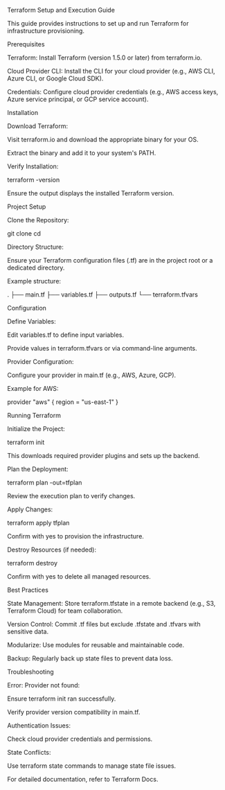 Terraform Setup and Execution Guide

This guide provides instructions to set up and run Terraform for infrastructure provisioning.

Prerequisites





Terraform: Install Terraform (version 1.5.0 or later) from terraform.io.



Cloud Provider CLI: Install the CLI for your cloud provider (e.g., AWS CLI, Azure CLI, or Google Cloud SDK).



Credentials: Configure cloud provider credentials (e.g., AWS access keys, Azure service principal, or GCP service account).

Installation





Download Terraform:





Visit terraform.io and download the appropriate binary for your OS.



Extract the binary and add it to your system's PATH.



Verify Installation:

terraform -version

Ensure the output displays the installed Terraform version.

Project Setup





Clone the Repository:

git clone <repository-url>
cd <repository-directory>



Directory Structure:





Ensure your Terraform configuration files (.tf) are in the project root or a dedicated directory.



Example structure:

.
├── main.tf
├── variables.tf
├── outputs.tf
└── terraform.tfvars

Configuration





Define Variables:





Edit variables.tf to define input variables.



Provide values in terraform.tfvars or via command-line arguments.



Provider Configuration:





Configure your provider in main.tf (e.g., AWS, Azure, GCP).



Example for AWS:

provider "aws" {
  region = "us-east-1"
}

Running Terraform





Initialize the Project:

terraform init

This downloads required provider plugins and sets up the backend.



Plan the Deployment:

terraform plan -out=tfplan

Review the execution plan to verify changes.



Apply Changes:

terraform apply tfplan

Confirm with yes to provision the infrastructure.



Destroy Resources (if needed):

terraform destroy

Confirm with yes to delete all managed resources.

Best Practices





State Management: Store terraform.tfstate in a remote backend (e.g., S3, Terraform Cloud) for team collaboration.



Version Control: Commit .tf files but exclude .tfstate and .tfvars with sensitive data.



Modularize: Use modules for reusable and maintainable code.



Backup: Regularly back up state files to prevent data loss.

Troubleshooting





Error: Provider not found:





Ensure terraform init ran successfully.



Verify provider version compatibility in main.tf.



Authentication Issues:





Check cloud provider credentials and permissions.



State Conflicts:





Use terraform state commands to manage state file issues.

For detailed documentation, refer to Terraform Docs.
